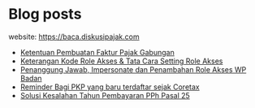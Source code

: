 # Blog posts

website: https://baca.diskusipajak.com

<!-- BLOG-POST-LIST:START -->
- [Ketentuan Pembuatan Faktur Pajak Gabungan](https://baca.diskusipajak.com/ketentuan-pembuatan-faktur-pajak-gabungan/)
- [Keterangan Kode Role Akses &amp; Tata Cara Setting Role Akses](https://baca.diskusipajak.com/keterangan-kode-role-akses-tata-cara-setting-role-akses/)
- [Penanggung Jawab, Impersonate dan Penambahan Role Akses WP Badan](https://baca.diskusipajak.com/penanggung-jawab-impersonate-dan-penambahan-role-akses-wp-badan/)
- [Reminder Bagi PKP yang baru terdaftar sejak Coretax](https://baca.diskusipajak.com/reminder-bagi-pkp-yang-baru-terdaftar-sejak-coretax/)
- [Solusi Kesalahan Tahun Pembayaran PPh Pasal 25](https://baca.diskusipajak.com/solusi-kesalahan-tahun-pembayaran-pph-pasal-25/)
<!-- BLOG-POST-LIST:END -->

<!--
**kelaspajak/kelaspajak** is a ✨ _special_ ✨ repository because its `README.md` (this file) appears on your GitHub profile.

Here are some ideas to get you started:

- 🔭 I’m currently working on ...
- 🌱 I’m currently learning ...
- 👯 I’m looking to collaborate on ...
- 🤔 I’m looking for help with ...
- 💬 Ask me about ...
- 📫 How to reach me: ...
- 😄 Pronouns: ...
- ⚡ Fun fact: ...
-->
